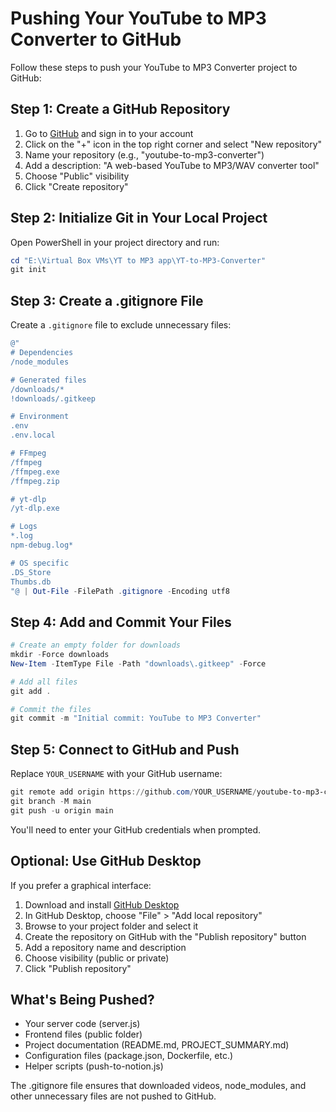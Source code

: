 # Pushing Your YouTube to MP3 Converter to GitHub

Follow these steps to push your YouTube to MP3 Converter project to GitHub:

## Step 1: Create a GitHub Repository

1. Go to [GitHub](https://github.com/) and sign in to your account
2. Click on the "+" icon in the top right corner and select "New repository"
3. Name your repository (e.g., "youtube-to-mp3-converter")
4. Add a description: "A web-based YouTube to MP3/WAV converter tool"
5. Choose "Public" visibility
6. Click "Create repository"

## Step 2: Initialize Git in Your Local Project

Open PowerShell in your project directory and run:

```powershell
cd "E:\Virtual Box VMs\YT to MP3 app\YT-to-MP3-Converter"
git init
```

## Step 3: Create a .gitignore File

Create a `.gitignore` file to exclude unnecessary files:

```powershell
@"
# Dependencies
/node_modules

# Generated files
/downloads/*
!downloads/.gitkeep

# Environment
.env
.env.local

# FFmpeg
/ffmpeg
/ffmpeg.exe
/ffmpeg.zip

# yt-dlp
/yt-dlp.exe

# Logs
*.log
npm-debug.log*

# OS specific
.DS_Store
Thumbs.db
"@ | Out-File -FilePath .gitignore -Encoding utf8
```

## Step 4: Add and Commit Your Files

```powershell
# Create an empty folder for downloads
mkdir -Force downloads
New-Item -ItemType File -Path "downloads\.gitkeep" -Force

# Add all files
git add .

# Commit the files
git commit -m "Initial commit: YouTube to MP3 Converter"
```

## Step 5: Connect to GitHub and Push

Replace `YOUR_USERNAME` with your GitHub username:

```powershell
git remote add origin https://github.com/YOUR_USERNAME/youtube-to-mp3-converter.git
git branch -M main
git push -u origin main
```

You'll need to enter your GitHub credentials when prompted.

## Optional: Use GitHub Desktop

If you prefer a graphical interface:

1. Download and install [GitHub Desktop](https://desktop.github.com/)
2. In GitHub Desktop, choose "File" > "Add local repository"
3. Browse to your project folder and select it
4. Create the repository on GitHub with the "Publish repository" button
5. Add a repository name and description
6. Choose visibility (public or private)
7. Click "Publish repository"

## What's Being Pushed?

- Your server code (server.js)
- Frontend files (public folder)
- Project documentation (README.md, PROJECT_SUMMARY.md)
- Configuration files (package.json, Dockerfile, etc.)
- Helper scripts (push-to-notion.js)

The .gitignore file ensures that downloaded videos, node_modules, and other unnecessary files are not pushed to GitHub. 